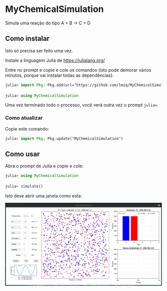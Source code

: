 # MyChemicalSimulation

Simula uma reação do tipo A + B -> C + D

## Como instalar

Isto só precisa ser feito uma vez. 

Instale a linguagem Julia de https://julialang.org/

Entre no prompt e copie e cole os comandos (isto pode demorar vários minutos,
porque vai instalar todas as dependências):

```julia
julia> import Pkg; Pkg.add(url="https://github.com/lmiq/MyChemicalSimulation.jl")

julia> using MyChemicalSimulation
```

Uma vez terminado todo o processo, você verá outra vez o prompt `julia>`. 

### Como atualizar

Copie este comando:
```julia
julia> import Pkg; Pkg.update("MyChemicalSimulation")

```

## Como usar

Abra o prompt de Julia e copie e cole:

```julia
julia> using MyChemicalSimulation 

julia> simulate()
```

Isto deve abrir uma janela como esta:

![image](./docs/src/simulate.png)

